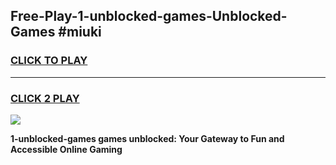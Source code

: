 
## Free-Play-1-unblocked-games-Unblocked-Games #miuki
<h3>
<a href="https://news.freeplayer.one?title=1-unblocked-games&ref=8M">CLICK TO PLAY</a></h3>
<hr>

<h3>
<a href="https://news.freeplayer.one?title=1-unblocked-games&ref=8M">CLICK 2 PLAY</a>
  
</h3>

<a href="https://news.freeplayer.one?title=1-unblocked-games&ref=8M"><img src="https://clearcache.store/games.png"></a>


**1-unblocked-games games unblocked: Your Gateway to Fun and Accessible Online Gaming**
